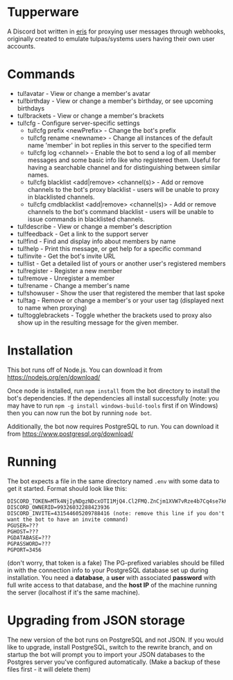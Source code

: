 # Tupperware
A Discord bot written in <a href="https://github.com/abalabahaha/eris">eris</a> for proxying user messages through webhooks, originally created to emulate tulpas/systems users having their own user accounts.

# Commands
- tul!avatar  -  View or change a member's avatar
- tul!birthday  -  View or change a member's birthday, or see upcoming birthdays
- tul!brackets  -  View or change a member's brackets
- tul!cfg  -  Configure server-specific settings
  - tul!cfg prefix \<newPrefix> - Change the bot's prefix
  - tul!cfg rename \<newname> - Change all instances of the default name 'member' in bot replies in this server to the specified term
  - tul!cfg log \<channel> - Enable the bot to send a log of all member messages and some basic info like who registered them. Useful for having a searchable channel and for distinguishing between similar names.
  - tul!cfg blacklist <add|remove> <channel(s)> - Add or remove channels to the bot's proxy blacklist - users will be unable to proxy in blacklisted channels.
  - tul!cfg cmdblacklist <add|remove> <channel(s)> - Add or remove channels to the bot's command blacklist - users will be unable to issue commands in blacklisted channels.
- tul!describe  -  View or change a member's description
- tul!feedback  -  Get a link to the support server
- tul!find  -  Find and display info about members by name
- tul!help  -  Print this message, or get help for a specific command
- tul!invite  -  Get the bot's invite URL
- tul!list  -  Get a detailed list of yours or another user's registered members
- tul!register  -  Register a new member
- tul!remove  -  Unregister a member
- tul!rename  -  Change a member's name
- tul!showuser  -  Show the user that registered the member that last spoke
- tul!tag  -  Remove or change a member's or your user tag (displayed next to name when proxying)
- tul!togglebrackets - Toggle whether the brackets used to proxy also show up in the resulting message for the given member.

# Installation
This bot runs off of Node.js. You can download it from https://nodejs.org/en/download/

Once node is installed, run `npm install` from the bot directory to install the bot's dependencies. If the dependencies all install successfully (note: you may have to run `npm -g install windows-build-tools` first if on Windows) then you can now run the bot by running `node bot`.

Additionally, the bot now requires PostgreSQL to run. You can download it from https://www.postgresql.org/download/

# Running
The bot expects a file in the same directory named `.env` with some data to get it started. Format should look like this:
```
DISCORD_TOKEN=MTk4NjIyNDgzNDcxOTI1MjQ4.Cl2FMQ.ZnCjm1XVW7vRze4b7Cq4se7kKWs
DISCORD_OWNERID=99326032288423936
DISCORD_INVITE=431544605209788416 (note: remove this line if you don't want the bot to have an invite command)
PGUSER=???
PGHOST=???
PGDATABASE=???
PGPASSWORD=???
PGPORT=3456
```
(don't worry, that token is a fake)
The PG-prefixed variables should be filled in with the connection info to your PostgreSQL database set up during installation. You need a **database**, a **user** with associated **password** with full write access to that database, and the **host IP** of the machine running the server (localhost if it's the same machine).

# Upgrading from JSON storage
The new version of the bot runs on PostgreSQL and not JSON. If you would like to upgrade, install PostgreSQL, switch to the rewrite branch, and on startup the bot will prompt you to import your JSON databases to the Postgres server you've configured automatically. (Make a backup of these files first - it will delete them)
